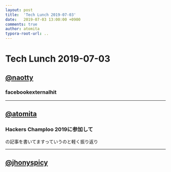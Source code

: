 ```yaml
---
layout: post
title:  'Tech Lunch 2019-07-03'
date:   2019-07-03 13:00:00 +0900
comments: true
author: atomita
typora-root-url: ..
---
```


# Tech Lunch 2019-07-03

## [@naotty](https://github.com/naotty)

### facebookexternalhit


----

## [@atomita](https://github.com/atomita)

### Hackers Champloo 2019に参加して

の記事を書いてますっていうのと軽く振り返り

----

## [@jhonyspicy](https://github.com/jhonyspicy)

### 

